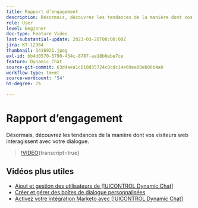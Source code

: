 ```yaml
---
title: Rapport d’engagement
description: Désormais, découvrez les tendances de la manière dont vos visiteurs web interagissent avec votre dialogue.
role: User
level: Beginner
doc-type: Feature Video
last-substantial-update: 2023-03-20T00:00:00Z
jira: KT-12964
thumbnail: 3416921.jpeg
exl-id: bb4d0570-5790-454c-8787-ae18b6ebe7ce
feature: Dynamic Chat
source-git-commit: 63d4aea1c818d35724c0cdc14e69ea00eb06b4a0
workflow-type: tm+mt
source-wordcount: '54'
ht-degree: 7%

---
```


# Rapport d’engagement

Désormais, découvrez les tendances de la manière dont vos visiteurs web interagissent avec votre dialogue.

>[!VIDEO](https://video.tv.adobe.com/v/3416921/?quality=12&learn=on){transcript=true}

## Vidéos plus utiles

* [Ajout et gestion des utilisateurs de [!UICONTROL Dynamic Chat]](user-management.md)
* [Créer et gérer des boîtes de dialogue personnalisées](dialogue-management.md)
* [Activez votre intégration Marketo avec [!UICONTROL Dynamic Chat]](marketo-integration.md)
